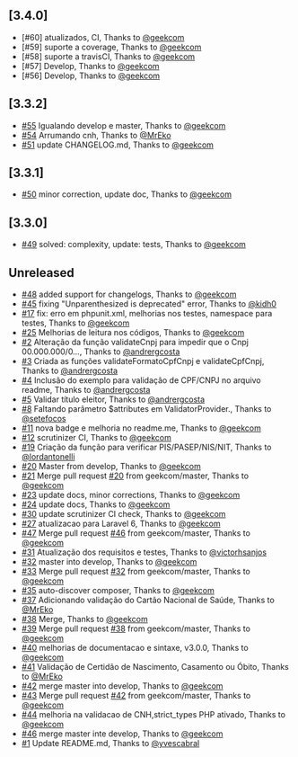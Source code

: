 <!-- changelog-linker -->

<!-- dumped content start -->

## [3.4.0]

- [#60] atualizados, CI, Thanks to [@geekcom]
- [#59] suporte a coverage, Thanks to [@geekcom]
- [#58] suporte a travisCI, Thanks to [@geekcom]
- [#57] Develop, Thanks to [@geekcom]
- [#56] Develop, Thanks to [@geekcom]

<!-- dumped content end -->

<!-- dumped content start -->

## [3.3.2]

- [#55] Igualando develop e master, Thanks to [@geekcom]
- [#54] Arrumando cnh, Thanks to [@MrEko]
- [#51] update CHANGELOG.md, Thanks to [@geekcom]

<!-- dumped content end -->

<!-- dumped content start -->

## [3.3.1]

- [#50] minor correction, update doc, Thanks to [@geekcom]

<!-- dumped content end -->

<!-- dumped content start -->

## [3.3.0]

- [#49] solved: complexity, update: tests, Thanks to [@geekcom]

<!-- dumped content end -->

<!-- dumped content start -->

## Unreleased

- [#48] added support for changelogs, Thanks to [@geekcom]
- [#45] fixing "Unparenthesized is deprecated" error, Thanks to [@kidh0]
- [#17] fix: erro em phpunit.xml, melhorias nos testes, namespace para testes, Thanks to [@geekcom]
- [#25] Melhorias de leitura nos códigos, Thanks to [@geekcom]
- [#2] Alteração da função validateCnpj para impedir que o Cnpj 00.000.000/0…, Thanks to [@andrergcosta]
- [#3] Criada as funções validateFormatoCpfCnpj e validateCpfCnpj, Thanks to [@andrergcosta]
- [#4] Inclusão do exemplo para validação de CPF/CNPJ no arquivo readme, Thanks to [@andrergcosta]
- [#5] Validar título eleitor, Thanks to [@andrergcosta]
- [#8] Faltando parâmetro $attributes em ValidatorProvider., Thanks to [@setefocos]
- [#11] nova badge e melhoria no readme.me, Thanks to [@geekcom]
- [#12] scrutinizer CI, Thanks to [@geekcom]
- [#19] Criação da função para verificar PIS/PASEP/NIS/NIT, Thanks to [@lordantonelli]
- [#20] Master from develop, Thanks to [@geekcom]
- [#21] Merge pull request [#20] from geekcom/master, Thanks to [@geekcom]
- [#23] update docs, minor corrections, Thanks to [@geekcom]
- [#24] update docs, Thanks to [@geekcom]
- [#30] update scrutinizer CI check, Thanks to [@geekcom]
- [#27] atualizacao para Laravel 6, Thanks to [@geekcom]
- [#47] Merge pull request [#46] from geekcom/master, Thanks to [@geekcom]
- [#31] Atualização dos requisitos e testes, Thanks to [@victorhsanjos]
- [#32] master into develop, Thanks to [@geekcom]
- [#33] Merge pull request [#32] from geekcom/master, Thanks to [@geekcom]
- [#35] auto-discover composer, Thanks to [@geekcom]
- [#37] Adicionando validação do Cartão Nacional de Saúde, Thanks to [@MrEko]
- [#38] Merge, Thanks to [@geekcom]
- [#39] Merge pull request [#38] from geekcom/master, Thanks to [@geekcom]
- [#40] melhorias de documentacao e sintaxe, v3.0.0, Thanks to [@geekcom]
- [#41] Validação de Certidão de Nascimento, Casamento ou Óbito, Thanks to [@MrEko]
- [#42] merge master into develop, Thanks to [@geekcom]
- [#43] Merge pull request [#42] from geekcom/master, Thanks to [@geekcom]
- [#44] melhoria na validacao de CNH,strict_types PHP ativado, Thanks to [@geekcom]
- [#46] merge master inte develop, Thanks to [@geekcom]
- [#1] Update README.md, Thanks to [@yvescabral]

<!-- dumped content end -->

[#48]: https://github.com/geekcom/validator-docs/pull/48
[#47]: https://github.com/geekcom/validator-docs/pull/47
[#46]: https://github.com/geekcom/validator-docs/pull/46
[#45]: https://github.com/geekcom/validator-docs/pull/45
[#44]: https://github.com/geekcom/validator-docs/pull/44
[#43]: https://github.com/geekcom/validator-docs/pull/43
[#42]: https://github.com/geekcom/validator-docs/pull/42
[#41]: https://github.com/geekcom/validator-docs/pull/41
[#40]: https://github.com/geekcom/validator-docs/pull/40
[#39]: https://github.com/geekcom/validator-docs/pull/39
[#38]: https://github.com/geekcom/validator-docs/pull/38
[#37]: https://github.com/geekcom/validator-docs/pull/37
[#35]: https://github.com/geekcom/validator-docs/pull/35
[#33]: https://github.com/geekcom/validator-docs/pull/33
[#32]: https://github.com/geekcom/validator-docs/pull/32
[#31]: https://github.com/geekcom/validator-docs/pull/31
[#30]: https://github.com/geekcom/validator-docs/pull/30
[#27]: https://github.com/geekcom/validator-docs/pull/27
[#25]: https://github.com/geekcom/validator-docs/pull/25
[#24]: https://github.com/geekcom/validator-docs/pull/24
[#23]: https://github.com/geekcom/validator-docs/pull/23
[#21]: https://github.com/geekcom/validator-docs/pull/21
[#20]: https://github.com/geekcom/validator-docs/pull/20
[#19]: https://github.com/geekcom/validator-docs/pull/19
[#17]: https://github.com/geekcom/validator-docs/pull/17
[#12]: https://github.com/geekcom/validator-docs/pull/12
[#11]: https://github.com/geekcom/validator-docs/pull/11
[#8]: https://github.com/geekcom/validator-docs/pull/8
[#5]: https://github.com/geekcom/validator-docs/pull/5
[#4]: https://github.com/geekcom/validator-docs/pull/4
[#3]: https://github.com/geekcom/validator-docs/pull/3
[#2]: https://github.com/geekcom/validator-docs/pull/2
[#1]: https://github.com/geekcom/validator-docs/pull/1
[@yvescabral]: https://github.com/yvescabral
[@victorhsanjos]: https://github.com/victorhsanjos
[@setefocos]: https://github.com/setefocos
[@lordantonelli]: https://github.com/lordantonelli
[@kidh0]: https://github.com/kidh0
[@geekcom]: https://github.com/geekcom
[@andrergcosta]: https://github.com/andrergcosta
[@MrEko]: https://github.com/MrEko
[#49]: https://github.com/geekcom/validator-docs/pull/49
[#50]: https://github.com/geekcom/validator-docs/pull/50
[#55]: https://github.com/geekcom/validator-docs/pull/55
[#54]: https://github.com/geekcom/validator-docs/pull/54
[#51]: https://github.com/geekcom/validator-docs/pull/51